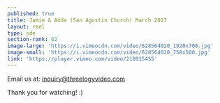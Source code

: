 ```yaml
---
published: true
title: Jamie & Adda (San Agustin Church) March 2017
layout: reel
type: sde
section-rank: 62
image-large: 'https://i.vimeocdn.com/video/628564020_1920x700.jpg'
image-small: 'https://i.vimeocdn.com/video/628564020_750x500.jpg'
link: 'https://player.vimeo.com/video/210915455'
---
```

Email us at: inquiry@threelogyvideo.com

Thank you for watching! :)
